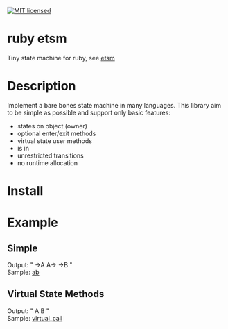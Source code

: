 [![MIT licensed](https://img.shields.io/badge/license-MIT-blue.svg)](LICENSE)

# ruby etsm
Tiny state machine for ruby, see [etsm](https://github.com/ethiffeault/etsm)

# Description
Implement a bare bones state machine in many languages. This library aim to be simple as possible and support only basic features: 

- states on object (owner)
- optional enter/exit methods
- virtual state user methods
- is in
- unrestricted transitions
- no runtime allocation

# Install

# Example

## Simple
Output: " ->A  A-> ->B "\
Sample: [ab]()

## Virtual State Methods

Output: " A   B "\
Sample: [virtual_call]()
